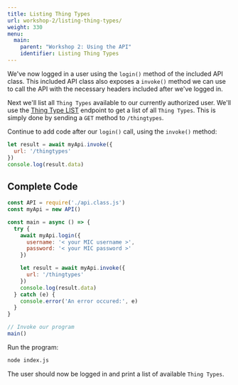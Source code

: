 ```yaml
---
title: Listing Thing Types
url: workshop-2/listing-thing-types/
weight: 330
menu:
  main:
    parent: "Workshop 2: Using the API"
    identifier: Listing Thing Types
---
```


We've now logged in a user using the `login()` method of the included API class. This included API class also exposes a `invoke()` method we can use to call the API with the necessary headers included after we've logged in.

Next we'll list all `Thing Types` available to our currently authorized user. We'll use the [Thing Type LIST](https://docs.telenorconnexion.com/mic/rest-api/thing-type/#list) endpoint to get a list of all `Thing Types`. This is simply done by sending a `GET` method to `/thingtypes`.

Continue to add code after our `login()` call, using the `invoke()` method:

```javascript
let result = await myApi.invoke({
  url: '/thingtypes'
})
console.log(result.data)
```

## Complete Code

```javascript
const API = require('./api.class.js')
const myApi = new API()

const main = async () => {
  try {
    await myApi.login({
      username: '< your MIC username >',
      password: '< your MIC password >'
    })

    let result = await myApi.invoke({
      url: '/thingtypes'
    })
    console.log(result.data)
  } catch (e) {
    console.error('An error occured:', e)
  }
}

// Invoke our program
main()

```

Run the program:

```sh
node index.js
```
The user should now be logged in and print a list of available `Thing Types`.
